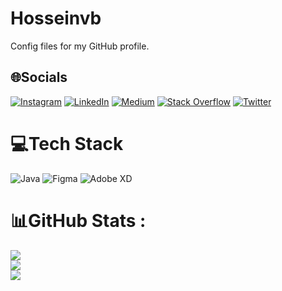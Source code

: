# Hosseinvb
Config files for my GitHub profile.

## 🌐Socials
[![Instagram](https://img.shields.io/badge/Instagram-%23E4405F.svg?logo=Instagram&logoColor=white)](https://instagram.com/Ho3einvb) [![LinkedIn](https://img.shields.io/badge/LinkedIn-%230077B5.svg?logo=linkedin&logoColor=white)](https://linkedin.com/in/ho3einvb) [![Medium](https://img.shields.io/badge/Medium-12100E?logo=medium&logoColor=white)](https://medium.com/@ho3einvb) [![Stack Overflow](https://img.shields.io/badge/-Stackoverflow-FE7A16?logo=stack-overflow&logoColor=white)](https://stackoverflow.com/users/ho3einvb) [![Twitter](https://img.shields.io/badge/Twitter-%231DA1F2.svg?logo=Twitter&logoColor=white)](https://twitter.com/ho3einvb) 

# 💻Tech Stack
![Java](https://img.shields.io/badge/java-%23ED8B00.svg?style=for-the-badge&logo=java&logoColor=white) 	![Figma](https://img.shields.io/badge/figma-%23F24E1E.svg?style=for-the-badge&logo=figma&logoColor=white) ![Adobe XD](https://img.shields.io/badge/Adobe%20XD-470137?style=for-the-badge&logo=Adobe%20XD&logoColor=#FF61F6)
# 📊GitHub Stats :
![](https://github-readme-stats.vercel.app/api?username=ho3einvb&theme=radical&hide_border=false&include_all_commits=false&count_private=false)<br/>
![](https://github-readme-streak-stats.herokuapp.com/?user=ho3einvb&theme=radical&hide_border=false)<br/>
![](https://github-readme-stats.vercel.app/api/top-langs/?username=ho3einvb&theme=radical&hide_border=false&include_all_commits=false&count_private=false&layout=compact)
